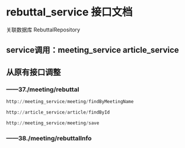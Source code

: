 # rebuttal_service 接口文档

关联数据库 RebuttalRepository

## service调用：meeting_service article_service

## 从原有接口调整

### ——37./meeting/rebuttal
```sql
http://meeting_service/meeting/findByMeetingName

http://article_service/article/findById

http://meeting_service/meeting/save
```

### ——38./meeting/rebuttalInfo

